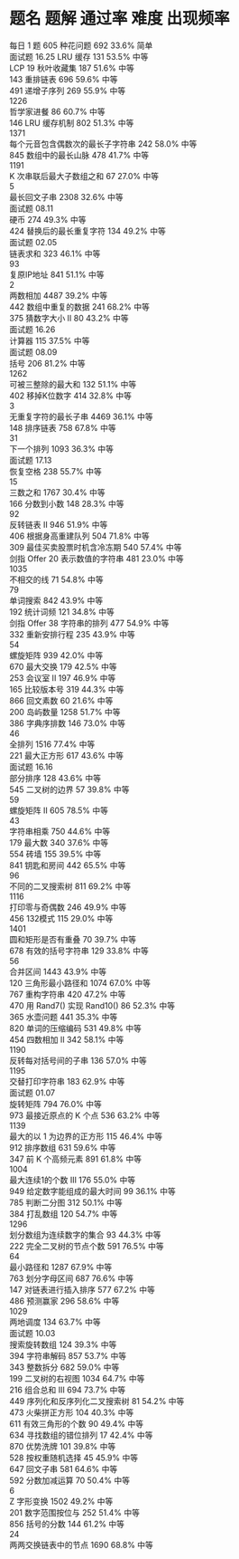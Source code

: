 #	题名	题解	通过率	难度	出现频率  
每日 1 题	605	 种花问题  	692	33.6%	简单	
面试题 16.25    LRU 缓存  	131	53.5%	中等	
LCP 19	       秋叶收藏集  	187	51.6%	中等	
143 
重排链表  	696	59.6%	中等	
491	
递增子序列  	269	55.9%	中等	
1226	
哲学家进餐  	86	60.7%	中等	
146	
LRU 缓存机制  	802	51.3%	中等	
1371	
每个元音包含偶数次的最长子字符串  	242	58.0%	中等	
845	
数组中的最长山脉  	478	41.7%	中等	
1191	
K 次串联后最大子数组之和  	67	27.0%	中等	
5	
最长回文子串  	2308	32.6%	中等	
面试题 08.11	
硬币  	274	49.3%	中等	
424	
替换后的最长重复字符  	134	49.2%	中等	
面试题 02.05	
链表求和  	323	46.1%	中等	
93	
复原IP地址  	841	51.1%	中等	
2	
两数相加  	4487	39.2%	中等	
442	
数组中重复的数据  	241	68.2%	中等	
375	
猜数字大小 II  	80	43.2%	中等	
面试题 16.26	
计算器  	115	37.5%	中等	
面试题 08.09	
括号  	206	81.2%	中等	
1262	
可被三整除的最大和  	132	51.1%	中等	
402	
移掉K位数字  	414	32.8%	中等	
3	
无重复字符的最长子串  	4469	36.1%	中等	
148	
排序链表  	758	67.8%	中等	
31	
下一个排列  	1093	36.3%	中等	
面试题 17.13	
恢复空格  	238	55.7%	中等	
15	
三数之和  	1767	30.4%	中等	
166	
分数到小数  	148	28.3%	中等	
92	
反转链表 II  	946	51.9%	中等	
406	
根据身高重建队列  	504	71.8%	中等	
309	
最佳买卖股票时机含冷冻期  	540	57.4%	中等	
剑指 Offer 20	
表示数值的字符串  	481	23.0%	中等	
1035	
不相交的线  	71	54.8%	中等	
79	
单词搜索  	842	43.9%	中等	
192	
统计词频  	121	34.8%	中等	
剑指 Offer 38	
字符串的排列  	477	54.9%	中等	
332	
重新安排行程  	235	43.9%	中等	
54	
螺旋矩阵  	939	42.0%	中等	
670	
最大交换  	179	42.5%	中等	
253	
会议室 II  	197	46.9%	中等	
165	
比较版本号  	319	44.3%	中等	
866	
回文素数  	60	21.6%	中等	
200	
岛屿数量  	1258	51.7%	中等	
386	
字典序排数  	146	73.0%	中等	
46	
全排列  	1516	77.4%	中等	
221	
最大正方形  	617	43.6%	中等	
面试题 16.16	
部分排序  	128	43.6%	中等	
545	
二叉树的边界  	57	39.8%	中等	
59	
螺旋矩阵 II  	605	78.5%	中等	
43	
字符串相乘  	750	44.6%	中等	
179	
最大数  	340	37.6%	中等	
554	
砖墙  	155	39.5%	中等	
841	
钥匙和房间  	442	65.5%	中等	
96	
不同的二叉搜索树  	811	69.2%	中等	
1116	
打印零与奇偶数  	246	49.9%	中等	
456	
132模式  	115	29.0%	中等	
1401	
圆和矩形是否有重叠  	70	39.7%	中等	
678	
有效的括号字符串  	129	33.8%	中等	
56	
合并区间  	1443	43.9%	中等	
120	
三角形最小路径和  	1074	67.0%	中等	
767	
重构字符串  	420	47.2%	中等	
470	
用 Rand7() 实现 Rand10()  	86	52.3%	中等	
365	
水壶问题  	441	35.3%	中等	
820	
单词的压缩编码  	531	49.8%	中等	
454	
四数相加 II  	342	58.1%	中等	
1190	
反转每对括号间的子串  	136	57.0%	中等	
1195	
交替打印字符串  	183	62.9%	中等	
面试题 01.07	
旋转矩阵  	794	76.0%	中等	
973	
最接近原点的 K 个点  	536	63.2%	中等	
1139	
最大的以 1 为边界的正方形  	115	46.4%	中等	
912	
排序数组  	631	59.6%	中等	
347	
前 K 个高频元素  	891	61.8%	中等	
1004	
最大连续1的个数 III  	176	55.0%	中等	
949	
给定数字能组成的最大时间  	99	36.1%	中等	
785	
判断二分图  	312	50.1%	中等	
384	
打乱数组  	120	54.7%	中等	
1296	
划分数组为连续数字的集合  	93	44.3%	中等	
222	
完全二叉树的节点个数  	591	76.5%	中等	
64	
最小路径和  	1287	67.9%	中等	
763	
划分字母区间  	687	76.6%	中等	
147	
对链表进行插入排序  	577	67.2%	中等	
486	
预测赢家  	296	58.6%	中等	
1029	
两地调度  	134	63.7%	中等	
面试题 10.03	
搜索旋转数组  	124	39.3%	中等	
394	
字符串解码  	857	53.7%	中等	
343	
整数拆分  	682	59.0%	中等	
199	
二叉树的右视图  	1034	64.7%	中等	
216	
组合总和 III  	694	73.7%	中等	
449	
序列化和反序列化二叉搜索树  	81	54.2%	中等	
473	
火柴拼正方形  	104	40.3%	中等	
611	
有效三角形的个数  	90	49.4%	中等	
634	
寻找数组的错位排列  	17	42.4%	中等	
870	
优势洗牌  	101	39.8%	中等	
528	
按权重随机选择  	45	45.9%	中等	
647	
回文子串  	581	64.6%	中等	
592	
分数加减运算  	70	50.4%	中等	
6	
Z 字形变换  	1502	49.2%	中等	
201	
数字范围按位与  	252	51.4%	中等	
856	
括号的分数  	144	61.2%	中等	
24	
两两交换链表中的节点  	1690	68.8%	中等	